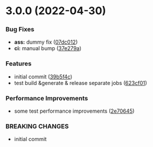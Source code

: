 # 3.0.0 (2022-04-30)


### Bug Fixes

* **ass:** dummy fix ([07dc012](https://github.com/SugarF0x/ci-playground/commit/07dc012e50609c96910056f5831e9229aa8f7242))
* **ci:** manual bump ([37e279a](https://github.com/SugarF0x/ci-playground/commit/37e279aaa5de570a3ab3a9fc4109fd6329174f4b))


### Features

* initial commit ([39b5f4c](https://github.com/SugarF0x/ci-playground/commit/39b5f4c75553bc56957d63ed27a9c74376433d12))
* test build &generate & release separate jobs ([623cf01](https://github.com/SugarF0x/ci-playground/commit/623cf01d511a08e75a194949823fba5df114b1df))


### Performance Improvements

* some test performance improvements ([2e70645](https://github.com/SugarF0x/ci-playground/commit/2e70645f666b43de813e8fee2c979a32591be484))


### BREAKING CHANGES

* initial commit



